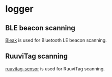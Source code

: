 # logger

## BLE beacon scanning

[Bleak](https://github.com/hbldh/bleak) is used for Bluetooth LE beacon scanning.

## RuuviTag scanning

[ruuvitag-sensor](https://github.com/ttu/ruuvitag-sensor) is used for RuuviTag scanning.
